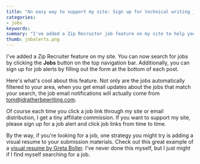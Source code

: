 ```yaml
---
title: "An easy way to support my site: Sign up for technical writing job alerts"
categories:
- jobs
keywords: 
summary: "I've added a Zip Recruiter job feature on my site to help you more easily find jobs in your area."
thumb: jobalerts.png
---
```


I've added a Zip Recruiter feature on my site. You can now search for jobs by clicking the **Jobs** button on the top navigation bar. Additionally, you can sign up for job alerts by filling out the form at the bottom of each post. 

Here's what's cool about this feature. Not only are the jobs automatically filtered to your area, when you get email updates about the jobs that match your search, the job email notifications will actually come from tom@idratherbewriting.com.

Of course each time you click a job link through my site or email distribution, I get a tiny affiliate commission. If you want to support my site, please sign up for a job alert and click job links from time to time. 

By the way, if you're looking for a job, one strategy you might try is adding a visual resume to your submission materials. Check out this great example of a [visual resume by Greta Boller](http://www.slideshare.net/gretaboller/greta-boller-and-the-wonderful-practical-visual-resume). I've never done this myself, but I just might if I find myself searching for a job.
